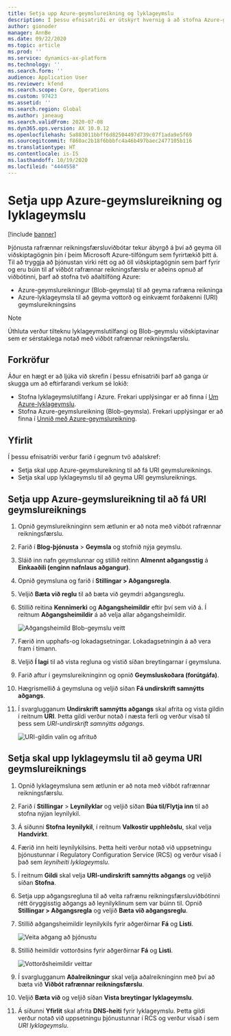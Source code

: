 ```yaml
---
title: Setja upp Azure-geymslureikning og lyklageymslu
description: Í þessu efnisatriði er útskýrt hvernig á að stofna Azure-geymslureikning og lyklageymslu.
author: gionoder
manager: AnnBe
ms.date: 09/22/2020
ms.topic: article
ms.prod: ''
ms.service: dynamics-ax-platform
ms.technology: ''
ms.search.form: ''
audience: Application User
ms.reviewer: kfend
ms.search.scope: Core, Operations
ms.custom: 97423
ms.assetid: ''
ms.search.region: Global
ms.author: janeaug
ms.search.validFrom: 2020-07-08
ms.dyn365.ops.version: AX 10.0.12
ms.openlocfilehash: 5a883011bbff6d82504497d739c07f1ada9e5f69
ms.sourcegitcommit: f860ac2b18f6bbbfc4a46b497baec2477105b116
ms.translationtype: HT
ms.contentlocale: is-IS
ms.lasthandoff: 10/19/2020
ms.locfileid: "4444558"
---
```

# <a name="create-an-azure-storage-account-and-a-key-vault"></a>Setja upp Azure-geymslureikning og lyklageymslu

[!include [banner](../includes/banner.md)]



Þjónusta rafrænnar reikningsfærsluviðbótar tekur ábyrgð á því að geyma öll viðskiptagögnin þín í þeim Microsoft Azure-tilföngum sem fyrirtækið þitt á. Til að tryggja að þjónustan virki rétt og að öll viðskiptagögnin sem þarf fyrir og eru búin til af viðbót rafrænnar reikningsfærslu er aðeins opnuð af viðbótinni, þarf að stofna tvö aðaltilföng Azure:

- Azure-geymslureikningur (Blob-geymsla) til að geyma rafræna reikninga
- Azure-lyklageymsla til að geyma vottorð og einkvæmt forðakenni (URI) geymslureikningsins

> [!NOTE]
> Úthluta verður tilteknu lyklageymslutilfangi og Blob-geymslu viðskiptavinar sem er sérstaklega notað með viðbót rafrænnar reikningsfærslu.

## <a name="prerequisites"></a>Forkröfur

Áður en hægt er að ljúka við skrefin í þessu efnisatriði þarf að ganga úr skugga um að eftirfarandi verkum sé lokið:

- Stofna lyklageymslutilfang í Azure. Frekari upplýsingar er að finna í [Um Azure-lyklageymslu](https://docs.microsoft.com/azure/key-vault/general/overview).
- Stofna Azure-geymslureikning (Blob-geymsla). Frekari upplýsingar er að finna í [Unnið með Azure-geymslureikning](https://docs.microsoft.com/azure/storage/blobs/).

## <a name="overview"></a>Yfirlit

Í þessu efnisatriði verður farið í gegnum tvö aðalskref:

- Setja skal upp Azure-geymslureikning til að fá URI geymslureiknings.
- Setja skal upp lyklageymslu til að geyma URI geymslureiknings.

## <a name="set-up-the-azure-storage-account-to-get-the-storage-account-uri"></a>Setja upp Azure-geymslureikning til að fá URI geymslureiknings

1. Opnið geymslureikninginn sem ætlunin er að nota með viðbót rafrænnar reikningsfærslu.
2. Farið í **Blog-þjónusta** \> **Geymsla** og stofnið nýja geymslu.
3. Sláið inn nafn geymslunnar og stillið reitinn **Almennt aðgangsstig** á **Einkaaðili (enginn nafnlaus aðgangur)**.
4. Opnið geymsluna og farið í **Stillingar \> Aðgangsregla**.
5. Veljið **Bæta við reglu** til að bæta við geymdri aðgangsreglu.
6. Stillið reitina **Kennimerki** og **Aðgangsheimildir** eftir því sem við á. Í reitnum **Aðgangsheimildir** á að velja allar aðgangsheimildir.

    ![Aðgangsheimild Blob-geymslu veitt](media/e-Invoicing-services-create-azure-resources-grant-blob-permissions.png)

7. Færið inn upphafs-og lokadagsetningar. Lokadagsetningin á að vera fram í tímann.
8. Veljið **Í lagi** til að vista regluna og vistið síðan breytingarnar í geymsluna.
9. Farið aftur í geymslureikninginn og opnið **Geymsluskoðara (forútgáfa)**.
10. Hægrismellið á geymsluna og veljið síðan **Fá undirskrift samnýtts aðgangs**.
11. Í svarglugganum **Undirskrift samnýtts aðgangs** skal afrita og vista gildin í reitnum **URI**. Þetta gildi verður notað í næsta ferli og verður vísað til þess sem *URI-undirskrift samnýtts aðgangs*.

    ![URI-gildin valin og afrituð](media/e-Invoicing-services-create-azure-resources-select-and-copy-uri.png)

## <a name="set-up-the-key-vault-to-store-the-storage-account-uri"></a>Setja skal upp lyklageymslu til að geyma URI geymslureiknings

1. Opnið lyklageymsluna sem ætlunin er að nota með viðbót rafrænnar reikningsfærslu.
2. Farið í **Stillingar** \> **Leynilyklar** og veljið síðan **Búa til/Flytja inn** til að stofna nýjan leynilykil.
3. Á síðunni **Stofna leynilykil**, í reitnum **Valkostir upphleðslu**, skal velja **Handvirkt**.
4. Færið inn heiti leynilykilsins. Þetta heiti verður notað við uppsetningu þjónustunnar í Regulatory Configuration Service (RCS) og verður vísað í það sem *leyniheiti lyklageymslu*.
5. Í reitnum **Gildi** skal velja **URI-undirskrift samnýtts aðgangs** og veljið síðan **Stofna**.
6. Setja upp aðgangsregluna til að veita rafrænu reikningsfærsluviðbótinni rétt öryggisstig aðgangs að leynilyklinum sem var búinn til. Opnið **Stillingar \> Aðgangsregla** og veljið **Bæta við aðgangsreglu**.
7. Stillið aðgangsheimildir leynilykils fyrir aðgerðirnar **Fá** og **Listi**.

    ![Veita aðgang að þjónustu](media/e-Invoicing-services-create-azure-resources-grant-service-access.png)

8. Stillið heimildir vottorðsins fyrir aðgerðirnar **Fá** og **Listi**.

    ![Vottorðsheimildir veittar](media/e-Invoicing-services-create-azure-resources-grant-certificate-permission.png)

9. Í svarglugganum **Aðalreikningur** skal velja aðalreikninginn með því að bæta við **Viðbót rafrænnar reikningsfærslu**.
10. Veljið **Bæta við** og veljið síðan **Vista breytingar lyklageymslu**.
11. Á síðunni **Yfirlit** skal afrita **DNS-heiti** fyrir lyklageymslu. Þetta gildi verður notað við uppsetningu þjónustunnar í RCS og verður vísað í sem *URI lyklageymslu*.
